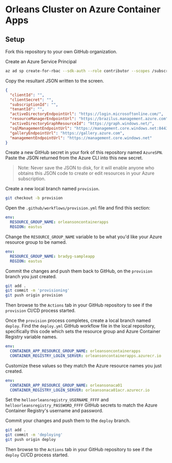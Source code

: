 # Orleans Cluster on Azure Container Apps

## Setup

Fork this repository to your own GitHub organization. 

Create an Azure Service Principal

```bash
az ad sp create-for-rbac --sdk-auth --role contributor --scopes /subscription/<your-subscription-id>
```

Copy the resultant JSON written to the screen. 

```json
{
  "clientId": "",
  "clientSecret": "",
  "subscriptionId": "",
  "tenantId": "",
  "activeDirectoryEndpointUrl": "https://login.microsoftonline.com/",
  "resourceManagerEndpointUrl": "https://brazilus.management.azure.com",
  "activeDirectoryGraphResourceId": "https://graph.windows.net/",
  "sqlManagementEndpointUrl": "https://management.core.windows.net:8443/",
  "galleryEndpointUrl": "https://gallery.azure.com",
  "managementEndpointUrl": "https://management.core.windows.net"
}
```

Create a new GitHub secret in your fork of this repository named `AzureSPN`. Paste the JSON returned from the Azure CLI into this new secret. 

> Note: Never save the JSON to disk, for it will enable anyone who obtains this JSON code to create or edit resources in your Azure subscription. 

Create a new local branch named `provision`.

```bash
git checkout -b provision
```

Open the `.github/workflows/provision.yml` file and find this section:

```yaml
env:
  RESOURCE_GROUP_NAME: orleansoncontainerapps
  REGION: eastus
```

Change the `RESOURCE_GROUP_NAME` variable to be what you'd like your Azure resource group to be named. 

```yaml
env:
  RESOURCE_GROUP_NAME: bradyg-sampleapp
  REGION: eastus
```

Commit the changes and push them back to GitHub, on the `provision` branch you just created. 

```bash
git add .
git commit -m 'provisioning'
git push origin provision
```

Then browse to the `Actions` tab in your GitHub repository to see if the `provision` CI/CD process started.

Once the `provision` process completes, create a local branch named `deploy`. Find the `deploy.yml` GitHub workflow file in the local repository, specifically this code which sets the resource group and Azure Container Registry variable names. 

```yaml
env:
  CONTAINER_APP_RESOURCE_GROUP_NAME: orleansoncontainerapps
  CONTAINER_REGISTRY_LOGIN_SERVER: orleansoncontainerapps.azurecr.io
```

Customize these values so they match the Azure resource names you just created.

```yaml
env:
  CONTAINER_APP_RESOURCE_GROUP_NAME: orleansonaca01
  CONTAINER_REGISTRY_LOGIN_SERVER: orleansonaca01acr.azurecr.io
```

Set the `helloorleansregistry_USERNAME_FFFF` and `helloorleansregistry_PASSWORD_FFFF` GitHub secrets to match the Azure Container Registry's username and password. 

Commit your changes and push them to the `deploy` branch.

```bash
git add .
git commit -m 'deploying'
git push origin deploy
```

Then browse to the `Actions` tab in your GitHub repository to see if the `deploy` CI/CD process started.

